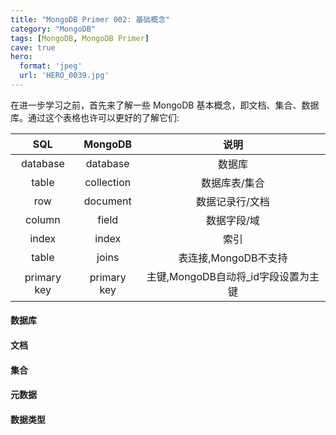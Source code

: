 ```yaml
---
title: "MongoDB Primer 002: 基础概念"
category: "MongoDB"
tags: [MongoDB, MongoDB Primer]
cave: true
hero:
  format: 'jpeg'
  url: 'HERO_0039.jpg'
---
```

在进一步学习之前，首先来了解一些 MongoDB 基本概念，即文档、集合、数据库。通过这个表格也许可以更好的了解它们:



SQL|MongoDB|说明
:-:|:-:|:-:
database|database|数据库
table|collection|数据库表/集合
row|document|数据记录行/文档
column|field|数据字段/域
index|index|索引
table|joins|表连接,MongoDB不支持
primary key | primary key | 主键,MongoDB自动将_id字段设置为主键



#### 数据库

#### 文档

#### 集合

#### 元数据

#### 数据类型


